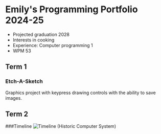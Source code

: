 # Emily's Programming Portfolio 2024-25
* Projected graduation 2028
* Interests in cooking
* Experience: Computer programming 1
* WPM 53

## Term 1
### Etch-A-Sketch
Graphics project with keypress drawing controls with the ability to save images.
![]()

## Term 2
###Timeline
![Timeline (Historic Computer System)](https://github.com/user-attachments/assets/8d5ec8ba-7daa-4ff9-b653-1b6517cbe865)

